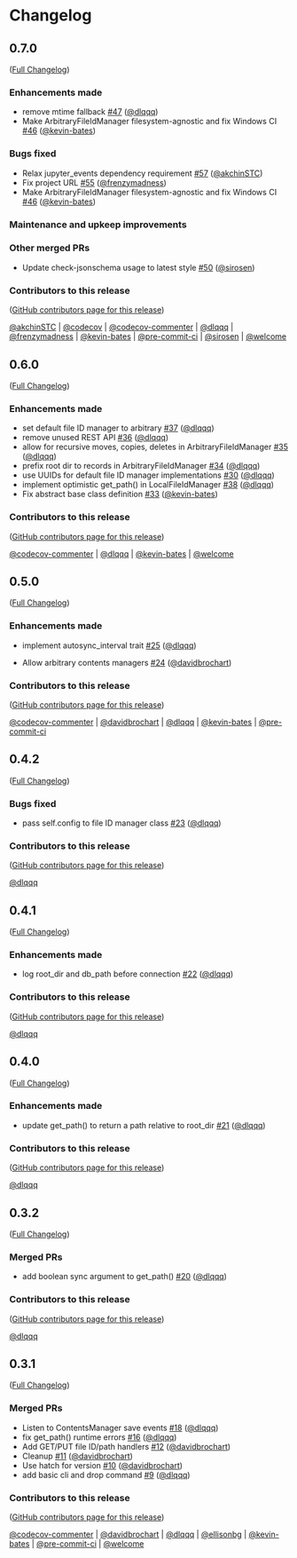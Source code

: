 # Changelog

<!-- <START NEW CHANGELOG ENTRY> -->

## 0.7.0

([Full Changelog](https://github.com/jupyter-server/jupyter_server_fileid/compare/v0.6.0...f42d481b072f8c1a961ad8dc6c2b3ab35a6d0777))

### Enhancements made

- remove mtime fallback [#47](https://github.com/jupyter-server/jupyter_server_fileid/pull/47) ([@dlqqq](https://github.com/dlqqq))
- Make ArbitraryFileIdManager filesystem-agnostic and fix Windows CI [#46](https://github.com/jupyter-server/jupyter_server_fileid/pull/46) ([@kevin-bates](https://github.com/kevin-bates))

### Bugs fixed

- Relax jupyter_events dependency requirement [#57](https://github.com/jupyter-server/jupyter_server_fileid/pull/57) ([@akchinSTC](https://github.com/akchinSTC))
- Fix project URL [#55](https://github.com/jupyter-server/jupyter_server_fileid/pull/55) ([@frenzymadness](https://github.com/frenzymadness))
- Make ArbitraryFileIdManager filesystem-agnostic and fix Windows CI [#46](https://github.com/jupyter-server/jupyter_server_fileid/pull/46) ([@kevin-bates](https://github.com/kevin-bates))

### Maintenance and upkeep improvements

### Other merged PRs

- Update check-jsonschema usage to latest style [#50](https://github.com/jupyter-server/jupyter_server_fileid/pull/50) ([@sirosen](https://github.com/sirosen))

### Contributors to this release

([GitHub contributors page for this release](https://github.com/jupyter-server/jupyter_server_fileid/graphs/contributors?from=2022-10-28&to=2023-02-16&type=c))

[@akchinSTC](https://github.com/search?q=repo%3Ajupyter-server%2Fjupyter_server_fileid+involves%3AakchinSTC+updated%3A2022-10-28..2023-02-16&type=Issues) | [@codecov](https://github.com/search?q=repo%3Ajupyter-server%2Fjupyter_server_fileid+involves%3Acodecov+updated%3A2022-10-28..2023-02-16&type=Issues) | [@codecov-commenter](https://github.com/search?q=repo%3Ajupyter-server%2Fjupyter_server_fileid+involves%3Acodecov-commenter+updated%3A2022-10-28..2023-02-16&type=Issues) | [@dlqqq](https://github.com/search?q=repo%3Ajupyter-server%2Fjupyter_server_fileid+involves%3Adlqqq+updated%3A2022-10-28..2023-02-16&type=Issues) | [@frenzymadness](https://github.com/search?q=repo%3Ajupyter-server%2Fjupyter_server_fileid+involves%3Afrenzymadness+updated%3A2022-10-28..2023-02-16&type=Issues) | [@kevin-bates](https://github.com/search?q=repo%3Ajupyter-server%2Fjupyter_server_fileid+involves%3Akevin-bates+updated%3A2022-10-28..2023-02-16&type=Issues) | [@pre-commit-ci](https://github.com/search?q=repo%3Ajupyter-server%2Fjupyter_server_fileid+involves%3Apre-commit-ci+updated%3A2022-10-28..2023-02-16&type=Issues) | [@sirosen](https://github.com/search?q=repo%3Ajupyter-server%2Fjupyter_server_fileid+involves%3Asirosen+updated%3A2022-10-28..2023-02-16&type=Issues) | [@welcome](https://github.com/search?q=repo%3Ajupyter-server%2Fjupyter_server_fileid+involves%3Awelcome+updated%3A2022-10-28..2023-02-16&type=Issues)

<!-- <END NEW CHANGELOG ENTRY> -->

## 0.6.0

([Full Changelog](https://github.com/jupyter-server/jupyter_server_fileid/compare/v0.5.0...328d893ff2323f20925e036e57eb62f302fa94e2))

### Enhancements made

- set default file ID manager to arbitrary [#37](https://github.com/jupyter-server/jupyter_server_fileid/pull/37) ([@dlqqq](https://github.com/dlqqq))
- remove unused REST API [#36](https://github.com/jupyter-server/jupyter_server_fileid/pull/36) ([@dlqqq](https://github.com/dlqqq))
- allow for recursive moves, copies, deletes in ArbitraryFileIdManager [#35](https://github.com/jupyter-server/jupyter_server_fileid/pull/35) ([@dlqqq](https://github.com/dlqqq))
- prefix root dir to records in ArbitraryFileIdManager [#34](https://github.com/jupyter-server/jupyter_server_fileid/pull/34) ([@dlqqq](https://github.com/dlqqq))
- use UUIDs for default file ID manager implementations [#30](https://github.com/jupyter-server/jupyter_server_fileid/pull/30) ([@dlqqq](https://github.com/dlqqq))
- implement optimistic get_path() in LocalFileIdManager [#38](https://github.com/jupyter-server/jupyter_server_fileid/pull/38) ([@dlqqq](https://github.com/dlqqq))
- Fix abstract base class definition [#33](https://github.com/jupyter-server/jupyter_server_fileid/pull/33) ([@kevin-bates](https://github.com/kevin-bates))

### Contributors to this release

([GitHub contributors page for this release](https://github.com/jupyter-server/jupyter_server_fileid/graphs/contributors?from=2022-10-25&to=2022-10-28&type=c))

[@codecov-commenter](https://github.com/search?q=repo%3Ajupyter-server%2Fjupyter_server_fileid+involves%3Acodecov-commenter+updated%3A2022-10-25..2022-10-28&type=Issues) | [@dlqqq](https://github.com/search?q=repo%3Ajupyter-server%2Fjupyter_server_fileid+involves%3Adlqqq+updated%3A2022-10-25..2022-10-28&type=Issues) | [@kevin-bates](https://github.com/search?q=repo%3Ajupyter-server%2Fjupyter_server_fileid+involves%3Akevin-bates+updated%3A2022-10-25..2022-10-28&type=Issues) | [@welcome](https://github.com/search?q=repo%3Ajupyter-server%2Fjupyter_server_fileid+involves%3Awelcome+updated%3A2022-10-25..2022-10-28&type=Issues)

## 0.5.0

([Full Changelog](https://github.com/jupyter-server/jupyter_server_fileid/compare/v0.4.2...d968097b42f7b4d21fd851bd69c23a34098e675a))

### Enhancements made

- implement autosync_interval trait [#25](https://github.com/jupyter-server/jupyter_server_fileid/pull/25) ([@dlqqq](https://github.com/dlqqq))

- Allow arbitrary contents managers [#24](https://github.com/jupyter-server/jupyter_server_fileid/pull/24) ([@davidbrochart](https://github.com/davidbrochart))

### Contributors to this release

([GitHub contributors page for this release](https://github.com/jupyter-server/jupyter_server_fileid/graphs/contributors?from=2022-10-21&to=2022-10-25&type=c))

[@codecov-commenter](https://github.com/search?q=repo%3Ajupyter-server%2Fjupyter_server_fileid+involves%3Acodecov-commenter+updated%3A2022-10-21..2022-10-25&type=Issues) | [@davidbrochart](https://github.com/search?q=repo%3Ajupyter-server%2Fjupyter_server_fileid+involves%3Adavidbrochart+updated%3A2022-10-21..2022-10-25&type=Issues) | [@dlqqq](https://github.com/search?q=repo%3Ajupyter-server%2Fjupyter_server_fileid+involves%3Adlqqq+updated%3A2022-10-21..2022-10-25&type=Issues) | [@kevin-bates](https://github.com/search?q=repo%3Ajupyter-server%2Fjupyter_server_fileid+involves%3Akevin-bates+updated%3A2022-10-21..2022-10-25&type=Issues) | [@pre-commit-ci](https://github.com/search?q=repo%3Ajupyter-server%2Fjupyter_server_fileid+involves%3Apre-commit-ci+updated%3A2022-10-21..2022-10-25&type=Issues)

## 0.4.2

([Full Changelog](https://github.com/jupyter-server/jupyter_server_fileid/compare/v0.4.1...15a183a28eb63741659971585acff9a23be05c18))

### Bugs fixed

- pass self.config to file ID manager class [#23](https://github.com/jupyter-server/jupyter_server_fileid/pull/23) ([@dlqqq](https://github.com/dlqqq))

### Contributors to this release

([GitHub contributors page for this release](https://github.com/jupyter-server/jupyter_server_fileid/graphs/contributors?from=2022-10-20&to=2022-10-21&type=c))

[@dlqqq](https://github.com/search?q=repo%3Ajupyter-server%2Fjupyter_server_fileid+involves%3Adlqqq+updated%3A2022-10-20..2022-10-21&type=Issues)

## 0.4.1

([Full Changelog](https://github.com/jupyter-server/jupyter_server_fileid/compare/v0.4.0...99bd17b2502e67fbe2b4952675762027a9d438c2))

### Enhancements made

- log root_dir and db_path before connection [#22](https://github.com/jupyter-server/jupyter_server_fileid/pull/22) ([@dlqqq](https://github.com/dlqqq))

### Contributors to this release

([GitHub contributors page for this release](https://github.com/jupyter-server/jupyter_server_fileid/graphs/contributors?from=2022-10-20&to=2022-10-20&type=c))

[@dlqqq](https://github.com/search?q=repo%3Ajupyter-server%2Fjupyter_server_fileid+involves%3Adlqqq+updated%3A2022-10-20..2022-10-20&type=Issues)

## 0.4.0

([Full Changelog](https://github.com/jupyter-server/jupyter_server_fileid/compare/v0.3.2...a4a6683f4f3e134f2a06788ca6347d57aa07c1cd))

### Enhancements made

- update get_path() to return a path relative to root_dir [#21](https://github.com/jupyter-server/jupyter_server_fileid/pull/21) ([@dlqqq](https://github.com/dlqqq))

### Contributors to this release

([GitHub contributors page for this release](https://github.com/jupyter-server/jupyter_server_fileid/graphs/contributors?from=2022-10-19&to=2022-10-20&type=c))

[@dlqqq](https://github.com/search?q=repo%3Ajupyter-server%2Fjupyter_server_fileid+involves%3Adlqqq+updated%3A2022-10-19..2022-10-20&type=Issues)

## 0.3.2

([Full Changelog](https://github.com/jupyter-server/jupyter_server_fileid/compare/v0.3.1...16535e222d705401142ad98b1d869fb30754d47e))

### Merged PRs

- add boolean sync argument to get_path() [#20](https://github.com/jupyter-server/jupyter_server_fileid/pull/20) ([@dlqqq](https://github.com/dlqqq))

### Contributors to this release

([GitHub contributors page for this release](https://github.com/jupyter-server/jupyter_server_fileid/graphs/contributors?from=2022-10-18&to=2022-10-19&type=c))

[@dlqqq](https://github.com/search?q=repo%3Ajupyter-server%2Fjupyter_server_fileid+involves%3Adlqqq+updated%3A2022-10-18..2022-10-19&type=Issues)

## 0.3.1

([Full Changelog](https://github.com/jupyter-server/jupyter_server_fileid/compare/v0.3.0...b17224adff24fd729683c9d8ebe46c6dad3c6752))

### Merged PRs

- Listen to ContentsManager save events [#18](https://github.com/jupyter-server/jupyter_server_fileid/pull/18) ([@dlqqq](https://github.com/dlqqq))
- fix get_path() runtime errors [#16](https://github.com/jupyter-server/jupyter_server_fileid/pull/16) ([@dlqqq](https://github.com/dlqqq))
- Add GET/PUT file ID/path handlers [#12](https://github.com/jupyter-server/jupyter_server_fileid/pull/12) ([@davidbrochart](https://github.com/davidbrochart))
- Cleanup [#11](https://github.com/jupyter-server/jupyter_server_fileid/pull/11) ([@davidbrochart](https://github.com/davidbrochart))
- Use hatch for version [#10](https://github.com/jupyter-server/jupyter_server_fileid/pull/10) ([@davidbrochart](https://github.com/davidbrochart))
- add basic cli and drop command [#9](https://github.com/jupyter-server/jupyter_server_fileid/pull/9) ([@dlqqq](https://github.com/dlqqq))

### Contributors to this release

([GitHub contributors page for this release](https://github.com/jupyter-server/jupyter_server_fileid/graphs/contributors?from=2022-10-10&to=2022-10-18&type=c))

[@codecov-commenter](https://github.com/search?q=repo%3Ajupyter-server%2Fjupyter_server_fileid+involves%3Acodecov-commenter+updated%3A2022-10-10..2022-10-18&type=Issues) | [@davidbrochart](https://github.com/search?q=repo%3Ajupyter-server%2Fjupyter_server_fileid+involves%3Adavidbrochart+updated%3A2022-10-10..2022-10-18&type=Issues) | [@dlqqq](https://github.com/search?q=repo%3Ajupyter-server%2Fjupyter_server_fileid+involves%3Adlqqq+updated%3A2022-10-10..2022-10-18&type=Issues) | [@ellisonbg](https://github.com/search?q=repo%3Ajupyter-server%2Fjupyter_server_fileid+involves%3Aellisonbg+updated%3A2022-10-10..2022-10-18&type=Issues) | [@kevin-bates](https://github.com/search?q=repo%3Ajupyter-server%2Fjupyter_server_fileid+involves%3Akevin-bates+updated%3A2022-10-10..2022-10-18&type=Issues) | [@pre-commit-ci](https://github.com/search?q=repo%3Ajupyter-server%2Fjupyter_server_fileid+involves%3Apre-commit-ci+updated%3A2022-10-10..2022-10-18&type=Issues) | [@welcome](https://github.com/search?q=repo%3Ajupyter-server%2Fjupyter_server_fileid+involves%3Awelcome+updated%3A2022-10-10..2022-10-18&type=Issues)
